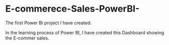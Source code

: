 # E-commerece-Sales-PowerBI-
The first Power Bi project I have created. 

In the learning process of Power BI, I have created this Dashboard showing the E-commer sales. 
